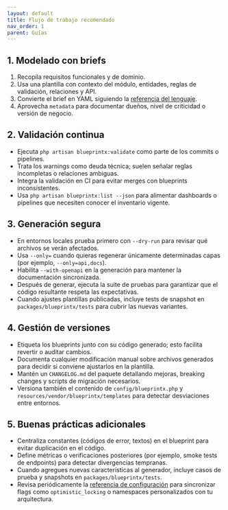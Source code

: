 ```yaml
---
layout: default
title: Flujo de trabajo recomendado
nav_order: 1
parent: Guías
---
```


## 1. Modelado con briefs

1. Recopila requisitos funcionales y de dominio.
2. Usa una plantilla con contexto del módulo, entidades, reglas de validación, relaciones y API.
3. Convierte el brief en YAML siguiendo la [referencia del lenguaje](../reference/blueprint-format.html).
4. Aprovecha `metadata` para documentar dueños, nivel de criticidad o versión de negocio.

## 2. Validación continua

- Ejecuta `php artisan blueprintx:validate` como parte de los commits o pipelines.
- Trata los warnings como deuda técnica; suelen señalar reglas incompletas o relaciones ambiguas.
- Integra la validación en CI para evitar merges con blueprints inconsistentes.
- Usa `php artisan blueprintx:list --json` para alimentar dashboards o pipelines que necesiten conocer el inventario vigente.

## 3. Generación segura

- En entornos locales prueba primero con `--dry-run` para revisar qué archivos se verán afectados.
- Usa `--only=` cuando quieras regenerar únicamente determinadas capas (por ejemplo, `--only=api,docs`).
- Habilita `--with-openapi` en la generación para mantener la documentación sincronizada.
- Después de generar, ejecuta la suite de pruebas para garantizar que el código resultante respeta las expectativas.
- Cuando ajustes plantillas publicadas, incluye tests de snapshot en `packages/blueprintx/tests` para cubrir las nuevas variantes.

## 4. Gestión de versiones

- Etiqueta los blueprints junto con su código generado; esto facilita revertir o auditar cambios.
- Documenta cualquier modificación manual sobre archivos generados para decidir si conviene ajustarlos en la plantilla.
- Mantén un `CHANGELOG.md` del paquete detallando mejoras, breaking changes y scripts de migración necesarios.
- Versiona también el contenido de `config/blueprintx.php` y `resources/vendor/blueprintx/templates` para detectar desviaciones entre entornos.

## 5. Buenas prácticas adicionales

- Centraliza constantes (códigos de error, textos) en el blueprint para evitar duplicación en el código.
- Define métricas o verificaciones posteriores (por ejemplo, smoke tests de endpoints) para detectar divergencias tempranas.
- Cuando agregues nuevas características al generador, incluye casos de prueba y snapshots en `packages/blueprintx/tests`.
- Revisa periódicamente la [referencia de configuración](../reference/configuration.html) para sincronizar flags como `optimistic_locking` o namespaces personalizados con tu arquitectura.

